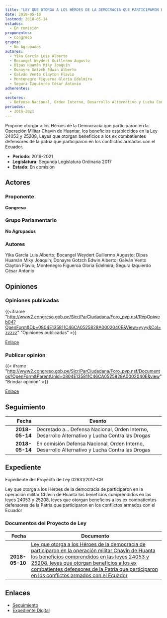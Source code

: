```yaml
---
title: "LEY QUE OTORGA A LOS HÉROES DE LA DEMOCRACIA QUE PARTICIPARON EN LA OPERACIÓN MILITAR CHAVIN DE HUANTAR LOS BENEFICIOS COMPRENDIDOS EN LAS LEYES 24053, 25208, LEYES QUE OTORGAN BENEFICIOS A LOS EX COMBATIENTES DEFENSORES DE LA PATRIA QUE PARTICIPARON EN LOS CONFLICTOS ARMADOS CON EL ECUADOR"
date: 2018-05-10
lastmod: 2018-05-14
estados: 
  - En comisión
proponentes: 
  - Congreso
grupos: 
  - No Agrupados
autores: 
  - Yika García Luis Alberto
  - Bocangel Weydert Guillermo Augusto
  - Dipas Huamán Miky Joaquín
  - Donayre Gotzch Edwin Alberto
  - Galván Vento Clayton Flavio
  - Montenegro Figueroa Gloria Edelmira
  - Segura Izquierdo César Antonio
adherentes: 
  - 
sectores: 
  - Defensa Nacional, Orden Interno, Desarrollo Alternativo y Lucha Contra las Drogas
periodos: 
  - 2016-2021
---
```


Propone otorgar a los Héroes de la Democracia que participaron en la Operación Militar Chavín de Huantar, los beneficios establecidos en la Ley 24053 y 25208, Leyes que otorgan beneficios a los ex combatientes defensores de la patria que participaron en los conflictos armados con el Ecuador.

- **Periodo**: 2016-2021
- **Legislatura**: Segunda Legislatura Ordinaria 2017
- **Estado**: En comisión

## Actores

### Proponente

**Congreso**

### Grupo Parlamentario

**No Agrupados**

### Autores

Yika García Luis Alberto; Bocangel Weydert Guillermo Augusto; Dipas Huamán Miky Joaquín; Donayre Gotzch Edwin Alberto; Galván Vento Clayton Flavio; Montenegro Figueroa Gloria Edelmira; Segura Izquierdo César Antonio


## Opiniones

### Opiniones publicadas

{{<iframe "http://www2.congreso.gob.pe/Sicr/ParCiudadana/Foro_pvp.nsf/RepOpiweb04?OpenForm&Db=0804E135811C46CA0525828A0002040E&View=yyyy&Col=zzzzz" "Opiniones publicadas" >}}

[Enlace](http://www2.congreso.gob.pe/Sicr/ParCiudadana/Foro_pvp.nsf/RepOpiweb04?OpenForm&Db=0804E135811C46CA0525828A0002040E&View=yyyy&Col=zzzzz)
### Publicar opinión

{{< iframe "http://www2.congreso.gob.pe/Sicr/ParCiudadana/Foro_pvp.nsf/Documentos?OpenForm&ParentUnid=0804E135811C46CA0525828A0002040E&view" "Brindar opinión" >}}

[Enlace](http://www2.congreso.gob.pe/Sicr/ParCiudadana/Foro_pvp.nsf/Documentos?OpenForm&ParentUnid=0804E135811C46CA0525828A0002040E&view)

## Seguimiento

| Fecha | Evento |
|------:|--------|
| **2018-05-14** | Decretado a... Defensa Nacional, Orden Interno, Desarrollo Alternativo y Lucha Contra las Drogas|
| **2018-05-14** | En comisión Defensa Nacional, Orden Interno, Desarrollo Alternativo y Lucha Contra las Drogas|


## Expediente

Expediente del Proyecto de Ley 02831/2017-CR

Ley que otorga a los Héroes de la democracia de participaron en la operación militar Chavín de Huanta los beneficios comprendidos en las leyes 24053 y 25208, leyes que otorgan beneficios a los ex combatientes defensores de la Patria que participaron en los conflictos armados con el Ecuador


### Documentos del Proyecto de Ley

| Fecha | Documento |
|------:|--------|
| **2018-05-10** | [Ley que otorga a los Héroes de la democracia de participaron en la operación militar Chavín de Huanta los beneficios comprendidos en las leyes 24053 y 25208, leyes que otorgan beneficios a los ex combatientes defensores de la Patria que participaron en los conflictos armados con el Ecuador](http://www.leyes.congreso.gob.pe/Documentos/2016_2021/Proyectos_de_Ley_y_de_Resoluciones_Legislativas/PL0283120180510.pdf) |

## Enlaces 

- [Seguimiento](http://www2.congreso.gob.pe/Sicr/TraDocEstProc/CLProLey2016.nsf/f7fff46988ca05b1052578e100829cc7/56808b7d482e69e20525828a00075216?OpenDocument)
- [Expediente Digital](http://www2.congreso.gob.pe/Sicr/TraDocEstProc/CLProLey2016.nsf/f7fff46988ca05b1052578e100829cc7/56808b7d482e69e20525828a00075216?OpenDocument&Click=05257FB7005EB655.eb71d0cf91d8294e05256cdf006b5706/$Body/0.1C6C)
